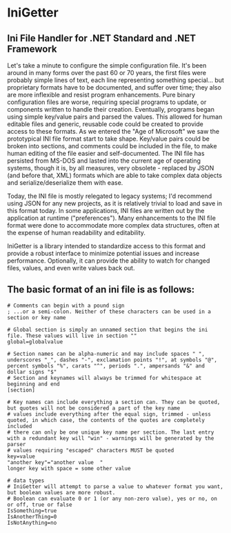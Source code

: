 # IniGetter

## Ini File Handler for .NET Standard and .NET Framework

 
Let's take a minute to configure the simple configuration file. It's been around in many forms over the past 60 or 70 years, the first files were probably simple lines of text, each line representing something special... but proprietary formats have to be documented, and suffer over time; they also are more inflexible and resist program enhancements. Pure binary configuration files are worse, requiring special programs to update, or components written to handle their creation. Eventually, programs began using simple key/value pairs and parsed the values. This allowed for human editable files and generic, reusable code could be created to provide access to these formats. As we entered the "Age of Microsoft" we saw the prototypical INI file format start to take shape. Key/value pairs could be broken into sections, and comments could be included in the file, to make human editing of the file easier and self-documented. The INI file has persisted from MS-DOS and lasted into the current age of operating systems, though it is, by all measures, very obsolete - replaced by JSON (and before that, XML) formats which are able to take complex data objects and serialize/deserialize them with ease.

Today, the INI file is mostly relegated to legacy systems; I'd recommend using JSON for any new projects, as it is relatively trivial to load and save in this format today. In some applications, INI files are written out by the application at runtime ("preferences"). Many enhancements to the INI file format were done to accommodate more complex data structures, often at the expense of human readability and editability.

IniGetter is a library intended to standardize access to this format and provide a robust interface to minimize potential issues and increase performance. Optionally, it can provide the ability to watch for changed files, values, and even write values back out.
## The basic format of an ini file is as follows:

    # Comments can begin with a pound sign
    ; ...or a semi-colon. Neither of these characters can be used in a section or key name
    
    # Global section is simply an unnamed section that begins the ini file. These values will live in section ""
    global=globalvalue
    
    # Section names can be alpha-numeric and may include spaces " ", underscores "_", dashes "-", exclamation points "!", at symbols "@", percent symbols "%", carats "^", periods ".", ampersands "&" and dollar signs "$"
    # Section and keynames will always be trimmed for whitespace at beginning and end
    [section]
    
    # Key names can include everything a section can. They can be quoted, but quotes will not be considered a part of the key name
    # values include everything after the equal sign, trimmed - unless quoted, in which case, the contents of the quotes are completely included
    # there can only be one unique key name per section. The last entry with a redundant key will "win" - warnings will be generated by the parser
    # values requiring "escaped" characters MUST be quoted
    key=value
    "another key"="another value  "
    longer key with space = some other value
    
    # data types
    # IniGetter will attempt to parse a value to whatever format you want, but boolean values are more robust.
    # Boolean can evaluate 0 or 1 (or any non-zero value), yes or no, on or off, true or false
    IsSomething=true
    IsAnotherThing=0
    IsNotAnything=no    


